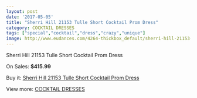 ```yaml
---
layout: post
date: '2017-05-05'
title: "Sherri Hill 21153 Tulle Short Cocktail Prom Dress"
category: COCKTAIL DRESSES
tags: ["special","cocktail","dress","crazy","unique"]
image: http://www.eudances.com/4264-thickbox_default/sherri-hill-21153-tulle-short-cocktail-prom-dress.jpg
---
```

Sherri Hill 21153 Tulle Short Cocktail Prom Dress

On Sales: **$415.99**
<a href="https://www.eudances.com/en/cocktail-dresses/1418-sherri-hill-21153-tulle-short-cocktail-prom-dress.html"><amp-img layout="responsive" width="600" height="600" src="//www.eudances.com/4264-thickbox_default/sherri-hill-21153-tulle-short-cocktail-prom-dress.jpg" alt="Sherri Hill 21153 Tulle Short Cocktail Prom Dress 0" /></a>
<a href="https://www.eudances.com/en/cocktail-dresses/1418-sherri-hill-21153-tulle-short-cocktail-prom-dress.html"><amp-img layout="responsive" width="600" height="600" src="//www.eudances.com/4268-thickbox_default/sherri-hill-21153-tulle-short-cocktail-prom-dress.jpg" alt="Sherri Hill 21153 Tulle Short Cocktail Prom Dress 1" /></a>
<a href="https://www.eudances.com/en/cocktail-dresses/1418-sherri-hill-21153-tulle-short-cocktail-prom-dress.html"><amp-img layout="responsive" width="600" height="600" src="//www.eudances.com/4267-thickbox_default/sherri-hill-21153-tulle-short-cocktail-prom-dress.jpg" alt="Sherri Hill 21153 Tulle Short Cocktail Prom Dress 2" /></a>
<a href="https://www.eudances.com/en/cocktail-dresses/1418-sherri-hill-21153-tulle-short-cocktail-prom-dress.html"><amp-img layout="responsive" width="600" height="600" src="//www.eudances.com/4266-thickbox_default/sherri-hill-21153-tulle-short-cocktail-prom-dress.jpg" alt="Sherri Hill 21153 Tulle Short Cocktail Prom Dress 3" /></a>
<a href="https://www.eudances.com/en/cocktail-dresses/1418-sherri-hill-21153-tulle-short-cocktail-prom-dress.html"><amp-img layout="responsive" width="600" height="600" src="//www.eudances.com/4265-thickbox_default/sherri-hill-21153-tulle-short-cocktail-prom-dress.jpg" alt="Sherri Hill 21153 Tulle Short Cocktail Prom Dress 4" /></a>

Buy it: [Sherri Hill 21153 Tulle Short Cocktail Prom Dress](https://www.eudances.com/en/cocktail-dresses/1418-sherri-hill-21153-tulle-short-cocktail-prom-dress.html "Sherri Hill 21153 Tulle Short Cocktail Prom Dress")

View more: [COCKTAIL DRESSES](https://www.eudances.com/en/14-cocktail-dresses "COCKTAIL DRESSES")